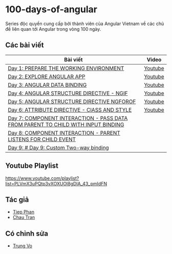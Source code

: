 # 100-days-of-angular

Series độc quyền cung cấp bởi thành viên của Angular Vietnam về các chủ đề liên quan tới Angular trong vòng 100 ngày.

## Các bài viết

| Bài viết                                                                                 | Video                 |
| ---------------------------------------------------------------------------------------- | --------------------- |
| [Day 1: PREPARE THE WORKING ENVIRONMENT][day1]                                           | [Youtube][day1-video] |
| [Day 2: EXPLORE ANGULAR APP][day2]                                                       | [Youtube][day2-video] |
| [Day 3: ANGULAR DATA BINDING][day3]                                                      | [Youtube][day3-video] |
| [Day 4: ANGULAR STRUCTURE DIRECTIVE - NGIF][day4]                                        | [Youtube][day4-video] |
| [Day 5: ANGULAR STRUCTURE DIRECTIVE NGFOROF][day5]                                       | [Youtube][day5-video] |
| [Day 6: ATTRIBUTE DIRECTIVE - ClASS AND STYLE][day6]                                     | [Youtube][day6-video] |
| [Day 7: COMPONENT INTERACTION - PASS DATA FROM PARENT TO CHILD WITH INPUT BINDING][day7] |                       |
| [Day 8: COMPONENT INTERACTION - PARENT LISTENS FOR CHILD EVENT][day8]                    |                       |
| [Day 9: # Day 9: Custom Two-way binding][day9]                                           |                       |

## Youtube Playlist

https://www.youtube.com/playlist?list=PLVmX3uPQtp3vXOXUOl8gDIA_43_pmIdFN

## Tác giả

- [Tiep Phan][tieppt]
- [Chau Tran][nartc]

## Có chỉnh sửa

- [Trung Vo][trungk18]

[day1]: Day001-Installation.md
[day2]: Day002-AngularApp.md
[day3]: Day003-DataBinding.md
[day4]: Day004-Structure-Directive-If-Else.md
[day5]: Day005-Structure-Directive-NgFor.md
[day6]: Day006-Attribute-Directive-Class-Style.md
[day7]: Day007-Component-Interaction-01.md
[day8]: Day008-Component-Interaction-02.md
[day9]: Day009-two-way-binding.md
[day1-video]: https://youtu.be/NS6P1fpU77o
[day2-video]: https://youtu.be/jgFw8tAgKNs
[day3-video]: https://youtu.be/WrMywdbnQfk
[day4-video]: https://youtu.be/Yujs6hi-l4w
[day5-video]: https://youtu.be/q7CQPEPSkD0
[day6-video]: https://youtu.be/Zh36WRD3MMQ
[tieppt]: https://github.com/tieppt
[nartc]: https://github.com/nartc
[trungk18]: https://github.com/trungk18
